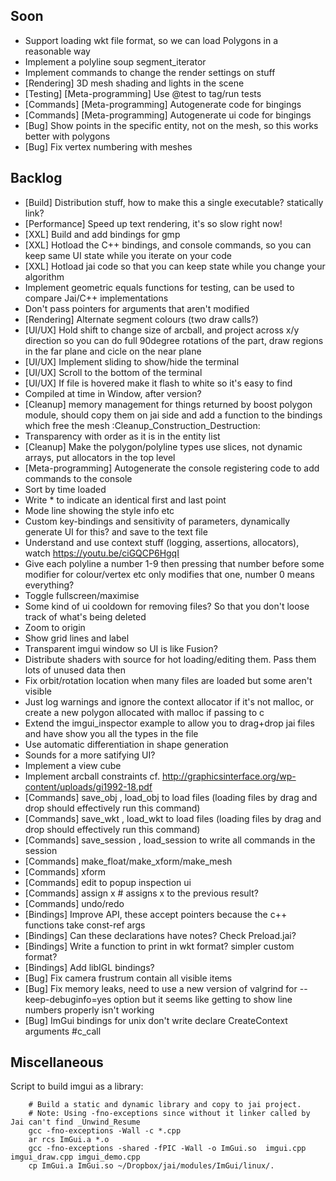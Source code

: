 ## Soon
- Support loading wkt file format, so we can load Polygons in a reasonable way
- Implement a polyline soup segment_iterator
- Implement commands to change the render settings on stuff
- [Rendering] 3D mesh shading and lights in the scene
- [Testing] [Meta-programming] Use @test to tag/run tests
- [Commands] [Meta-programming] Autogenerate code for bingings
- [Commands] [Meta-programming] Autogenerate ui code for bingings
- [Bug] Show points in the specific entity, not on the mesh, so this works better with polygons
- [Bug] Fix vertex numbering with meshes

## Backlog
- [Build] Distribution stuff, how to make this a single executable? statically link?
- [Performance] Speed up text rendering, it's so slow right now!
- [XXL] Build and add bindings for gmp
- [XXL] Hotload the C++ bindings, and console commands, so you can keep same UI state while you iterate on your code
- [XXL] Hotload jai code so that you can keep state while you change your algorithm
- Implement geometric equals functions for testing, can be used to compare Jai/C++ implementations
- Don't pass pointers for arguments that aren't modified
- [Rendering] Alternate segment colours (two draw calls?)
- [UI/UX] Hold shift to change size of arcball, and project across x/y direction so you can do full 90degree rotations of the part, draw regions in the far plane and cicle on the near plane
- [UI/UX] Implement sliding to show/hide the terminal
- [UI/UX] Scroll to the bottom of the terminal
- [UI/UX] If file is hovered make it flash to white so it's easy to find
- Compiled at time in Window, after version?
- [Cleanup] memory management for things returned by boost polygon module, should copy them on jai side and add a function to the bindings which free the mesh :Cleanup_Construction_Destruction:
- Transparency with order as it is in the entity list
- [Cleanup] Make the polygon/polyline types use slices, not dynamic arrays, put allocators in the top level
- [Meta-programming] Autogenerate the console registering code to add commands to the console
- Sort by time loaded
- Write * to indicate an identical first and last point
- Mode line showing the style info etc
- Custom key-bindings and sensitivity of parameters, dynamically generate UI for this? and save to the text file
- Understand and use context stuff (logging, assertions, allocators), watch https://youtu.be/ciGQCP6HgqI
- Give each polyline a number 1-9 then pressing that number before some modifier for colour/vertex etc only modifies that one, number 0 means everything?
- Toggle fullscreen/maximise
- Some kind of ui cooldown for removing files? So that you don't loose track of what's being deleted
- Zoom to origin
- Show grid lines and label
- Transparent imgui window so UI is like Fusion?
- Distribute shaders with source for hot loading/editing them. Pass them lots of unused data then
- Fix orbit/rotation location when many files are loaded but some aren't visible
- Just log warnings and ignore the context allocator if it's not malloc, or create a new polygon allocated with malloc if passing to c
- Extend the imgui_inspector example to allow you to drag+drop jai files and have show you all the types in the file
- Use automatic differentiation in shape generation
- Sounds for a more satifying UI?
- Implement a view cube
- Implement arcball constraints cf. http://graphicsinterface.org/wp-content/uploads/gi1992-18.pdf
- [Commands] save_obj <filename>, load_obj <filename> to load files (loading files by drag and drop should effectively run this command)
- [Commands] save_wkt <filename>, load_wkt <filename> to load files (loading files by drag and drop should effectively run this command)
- [Commands] save_session <filename>, load_session <session> to write all commands in the session
- [Commands] make_float/make_xform/make_mesh
- [Commands] xform <id> <transform>
- [Commands] edit <id> to popup inspection ui
- [Commands] assign x # assigns x to the previous result?
- [Commands] undo/redo
- [Bindings] Improve API, these accept pointers because the c++ functions take const-ref args
- [Bindings] Can these declarations have notes? Check Preload.jai?
- [Bindings] Write a function to print in wkt format? simpler custom format?
- [Bindings] Add libIGL bindings?
- [Bug] Fix camera frustrum contain all visible items
- [Bug] Fix memory leaks, need to use a new version of valgrind for --keep-debuginfo=yes option but it seems like getting to show line numbers properly isn't working
- [Bug] ImGui bindings for unix don't write declare CreateContext arguments #c_call

## Miscellaneous

Script to build imgui as a library:

```
    # Build a static and dynamic library and copy to jai project.
    # Note: Using -fno-exceptions since without it linker called by Jai can't find _Unwind_Resume
    gcc -fno-exceptions -Wall -c *.cpp
    ar rcs ImGui.a *.o
    gcc -fno-exceptions -shared -fPIC -Wall -o ImGui.so  imgui.cpp imgui_draw.cpp imgui_demo.cpp 
    cp ImGui.a ImGui.so ~/Dropbox/jai/modules/ImGui/linux/.
```
